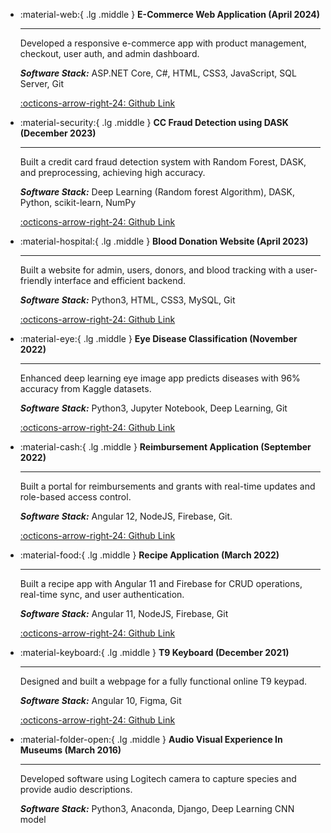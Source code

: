 <div class="grid cards" markdown>

-   :material-web:{ .lg .middle } __E-Commerce Web Application (April 2024)__

    ---

    Developed a responsive e-commerce app with product management, checkout, user auth, and admin dashboard.

    <b><i>Software Stack:</i></b> ASP.NET Core, C#, HTML, CSS3, JavaScript, SQL Server, Git

    [:octicons-arrow-right-24: Github Link](https://github.com/Shereen-Esther/Jokes-Application)

-   :material-security:{ .lg .middle } __CC Fraud Detection using DASK (December 2023)__

    ---

    Built a credit card fraud detection system with Random Forest, DASK, and preprocessing, achieving high accuracy.

    <b><i>Software Stack:</i></b> Deep Learning (Random forest Algorithm), DASK, Python, scikit-learn, NumPy

    [:octicons-arrow-right-24: Github Link](https://github.com/Shereen-Esther/Credit-card-fraud-detection-using-Random-Forest-and-DASK)

-   :material-hospital:{ .lg .middle } __Blood Donation Website (April 2023)__

    ---

    Built a website for admin, users, donors, and blood tracking with a user-friendly interface and efficient backend.

    <b><i>Software Stack:</i></b> Python3, HTML, CSS3, MySQL, Git

    [:octicons-arrow-right-24: Github Link](https://github.com/WSU-DGscheidle/spring23_project-Team_6-Nucleus)

-   :material-eye:{ .lg .middle } __Eye Disease Classification (November 2022)__

    ---

    Enhanced deep learning eye image app predicts diseases with 96% accuracy from Kaggle datasets.

    <b><i>Software Stack:</i></b> Python3, Jupyter Notebook, Deep Learning, Git

    [:octicons-arrow-right-24: Github Link](https://github.com/Shereen-Esther/eye-disease-classification)

-   :material-cash:{ .lg .middle } __Reimbursement Application (September 2022)__

    ---

    Built a portal for reimbursements and grants with real-time updates and role-based access control.

    <b><i>Software Stack:</i></b> Angular 12, NodeJS, Firebase, Git.

    [:octicons-arrow-right-24: Github Link](https://github.com/Shereen-Esther/Reimbursement-Form)

-   :material-food:{ .lg .middle } __Recipe Application (March 2022)__

    ---

    Built a recipe app with Angular 11 and Firebase for CRUD operations, real-time sync, and user authentication.

    <b><i>Software Stack:</i></b> Angular 11, NodeJS, Firebase, Git

    [:octicons-arrow-right-24: Github Link](https://github.com/Shereen-Esther/Minichefs)



-   :material-keyboard:{ .lg .middle } __T9 Keyboard (December 2021)__

    ---

    Designed and built a webpage for a fully functional online T9 keypad.

    <b><i>Software Stack:</i></b> Angular 10, Figma, Git

    [:octicons-arrow-right-24: Github Link](https://github.com/Shereen-Esther/T9-keypad)

-   :material-folder-open:{ .lg .middle } __Audio Visual Experience In Museums (March 2016)__

    ---

    Developed software using Logitech camera to capture species and provide audio descriptions.

    <b><i>Software Stack:</i></b> Python3, Anaconda, Django, Deep Learning CNN model


</div>